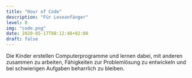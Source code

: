 ```yaml
---
title: "Hour of Code"
description: "Für Leseanfänger"
level: 0
img: "code.png"
date: 2020-05-17T08:12:48+02:00
draft: false
---
```


Die Kinder erstellen Computerprogramme und lernen dabei, mit anderen zusammen zu arbeiten, Fähigkeiten zur Problemlösung zu entwickeln und bei schwierigen Aufgaben beharrlich zu bleiben.

